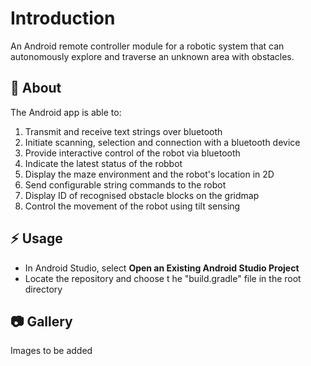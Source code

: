 # Introduction
An Android remote controller module for a robotic system that can autonomously explore and traverse an unknown area with obstacles.

##  :beginner: About
The Android app is able to:
1. Transmit and receive text strings over bluetooth
2. Initiate scanning, selection and connection with a bluetooth device
3. Provide interactive control of the robot via bluetooth
4. Indicate the latest status of the robbot
5. Display the maze environment and the robot's location in 2D
6. Send configurable string commands to the robot
7. Display ID of recognised obstacle blocks on the gridmap
8. Control the movement of the robot using tilt sensing

## :zap: Usage
- In Android Studio, select **Open an Existing Android Studio Project**
- Locate the repository and choose t he "build.gradle" file in the root directory

##  :camera: Gallery
Images to be added

